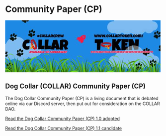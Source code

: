 # Community Paper \(CP\)

![](../../.gitbook/assets/1080x360.jpg)

## Dog Collar \(COLLAR\) Community Paper \(CP\)

The Dog Collar Community Paper \(CP\) is a living document that is debated online via our Discord server, then put out for consideration on the COLLAR DAO.

[Read the Dog Collar Community Paper \(CP\) 1.0 adopted](community-paper-cp-1.0.md)

[Read the Dog Collar Community Paper \(CP\) 1.1 candidate](community-paper-cp-1.1.md)

